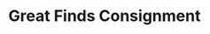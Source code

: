 ---
title: "Great Finds Consignment"
url: /rutherfordton/great-finds-consignment/
shop: Gebrauchtwaren
---